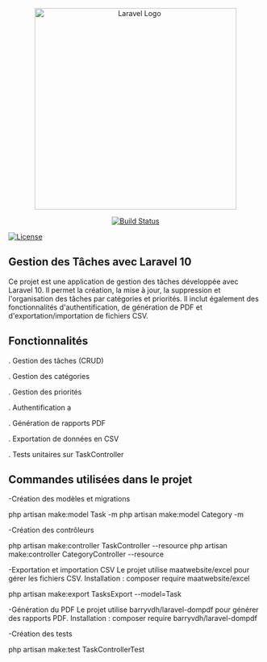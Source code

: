 <p align="center"><a href="https://laravel.com" target="_blank"><img src="https://raw.githubusercontent.com/laravel/art/master/logo-lockup/5%20SVG/2%20CMYK/1%20Full%20Color/laravel-logolockup-cmyk-red.svg" width="400" alt="Laravel Logo"></a></p>

<p align="center">
<a href="https://github.com/laravel/framework/actions"><img src="https://github.com/laravel/framework/workflows/tests/badge.svg" alt="Build Status"></a>


<a href="https://packagist.org/packages/laravel/framework"><img src="https://img.shields.io/packagist/l/laravel/framework" alt="License"></a>
</p>

## Gestion des Tâches avec Laravel 10

Ce projet est une application de gestion des tâches développée avec Laravel 10. Il permet la création, la mise à jour, la suppression et l'organisation des tâches par catégories et priorités. Il inclut également des fonctionnalités d'authentification, de génération de PDF et d'exportation/importation de fichiers CSV.


## Fonctionnalités

. Gestion des tâches (CRUD)

. Gestion des catégories

. Gestion des priorités

. Authentification a

. Génération de rapports PDF

. Exportation de données en CSV

. Tests unitaires sur TaskController

## Commandes utilisées dans le projet

-Création des modèles et migrations


php artisan make:model Task -m
php artisan make:model Category -m

-Création des contrôleurs



php artisan make:controller TaskController --resource
php artisan make:controller CategoryController --resource


-Exportation et importation CSV
Le projet utilise maatwebsite/excel pour gérer les fichiers CSV.
Installation :
composer require maatwebsite/excel



php artisan make:export TasksExport --model=Task

-Génération du PDF
Le projet utilise barryvdh/laravel-dompdf pour générer des rapports PDF.
Installation :
composer require barryvdh/laravel-dompdf




-Création des tests

php artisan make:test TaskControllerTest



